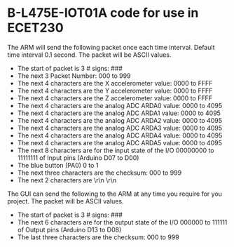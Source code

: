 # B-L475E-IOT01A code for use in ECET230 

The ARM will send the following packet once each time interval. Default time interval 0.1 second. The packet will be ASCII values.   

* The start of packet is 3 # signs:					###
* The next 3 Packet Number:					000 to 999 
* The next 4 characters are the X accelerometer value:	0000 to FFFF
* The next 4 characters are the Y	accelerometer value:	0000 to FFFF
* The next 4 characters are the Z accelerometer value:	0000 to FFFF
* The next 4 characters are the analog ADC ARDA0 value:	0000 to 4095
* The next 4 characters are the analog ADC ARDA1 value:	0000 to 4095
* The next 4 characters are the analog ADC ARDA2 value:	0000 to 4095
* The next 4 characters are the analog ADC ARDA3 value:	0000 to 4095
* The next 4 characters are the analog ADC ARDA4 value:	0000 to 4095
* The next 4 characters are the analog ADC ARDA5 value:	0000 to 4095
* The next 8 characters are for the input state of the I/O	00000000 to 11111111 of Input pins (Arduino D07 to D00)
* The blue button (PA0)						0 to 1
* The next three characters are the checksum:		000 to 999
* The next 2 characters are \r\n					\r\n

The GUI can send the following to the ARM at any time you require for you project. The packet will be ASCII values.
* The start of packet is 3 # signs:					###
* The next 6 characters are for the output state of the I/O	000000 to 111111 of Output pins (Arduino D13 to D08)
* The last three characters are the checksum:			000 to 999
